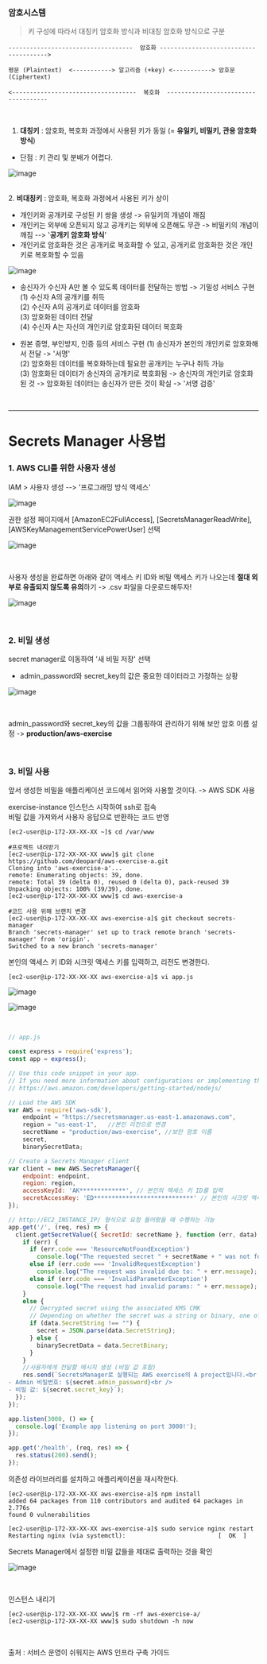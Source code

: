 ### **암호시스템**

> 키 구성에 따라서 대칭키 암호화 방식과 비대칭 암호화 방식으로 구분

```
-----------------------------------  암호화 -------------------------------------->

평문 (Plaintext)  <-----------> 알고리즘 (+key) <-----------> 암호문 (Ciphertext)

<-----------------------------------  복호화  ------------------------------------
```

<br>

1. **대칭키** : 암호화, 복호화 과정에서 사용된 키가 동일 (= **유일키, 비밀키, 관용 암호화 방식**)<br>

- 단점 : 키 관리 및 분배가 어렵다.

![image](https://user-images.githubusercontent.com/77096463/110578928-16fbf800-81a9-11eb-8f6f-cd85926e1c85.png)

<br>2. **비대칭키** : 암호화, 복호화 과정에서 사용된 키가 상이<br>
- 개인키와 공개키로 구성된 키 쌍을 생성 -> 유일키의 개념이 깨짐<br>
- 개인키는 외부에 오픈되지 않고 공개키는 외부에 오픈해도 무관 -> 비밀키의 개념이 깨짐 --> '**공개키 암호화 방식**'<br>
- 개인키로 암호화한 것은 공개키로 복호화할 수 있고, 공개키로 암호화한 것은 개인키로 복호화할 수 있음

![image](https://user-images.githubusercontent.com/77096463/110579594-76a6d300-81aa-11eb-80ad-1edb8621d32e.png)

- 송신자가 수신자 A만 볼 수 있도록 데이터를 전달하는 방법 -> 기밀성 서비스 구현<br>
  (1) 수신자 A의 공개키를 취득<br>
  (2) 수신자 A의 공개키로 데이터를 암호화<br>
  (3) 암호화된 데이터 전달<br>
  (4) 수신자 A는 자신의 개인키로 암호화된 데이터 복호화

- 원본 증명, 부인방지, 인증 등의 서비스 구현
  (1) 송신자가 본인의 개인키로 암호화해서 전달 -> '서명'<br>
  (2) 암호화된 데이터를 복호화하는데 필요한 공개키는 누구나 취득 가능<br>
  (3)  암호화된 데이터가 송신자의 공개키로 복호화됨 -> 송신자의 개인키로 암호화된 것 -> 암호화된 데이터는 송신자가 만든 것이 확실 -> '서명 검증'<br>

<br>

-----------

# Secrets Manager 사용법

### 1. AWS CLI를 위한 사용자 생성

IAM > 사용자 생성 --> '프로그래밍 방식 액세스'

![image](https://user-images.githubusercontent.com/77096463/110582352-7230e900-81af-11eb-90a2-b378cab78401.png)

권한 설정 페이지에서 [AmazonEC2FullAccess], [SecretsManagerReadWrite], [AWSKeyManagementServicePowerUser] 선택

![image](https://user-images.githubusercontent.com/77096463/110582704-ee2b3100-81af-11eb-86bb-22c99f4ccc26.png)

<br>

사용자 생성을 완료하면 아래와 같이 액세스 키 ID와 비밀 액세스 키가 나오는데 **절대 외부로 유출되지 않도록 유의**하기 -> .csv 파일을 다운로드해두자!

![image](https://user-images.githubusercontent.com/77096463/110582822-1b77df00-81b0-11eb-9e4d-6546fd8b19f7.png)

<br>

### 2. 비밀 생성

secret manager로 이동하여 '새 비밀 저장' 선택

- admin_password와 secret_key의 값은 중요한 데이터라고 가정하는 상황

![image](https://user-images.githubusercontent.com/77096463/110583094-81646680-81b0-11eb-99b5-8341b92c6694.png)

<br>

admin_password와 secret_key의 값을 그룹핑하여 관리하기 위해 보안 암호 이름 설정 -> **production/aws-exercise**

<br>

### 3. 비밀 사용

앞서 생성한 비밀을 애플리케이션 코드에서 읽어와 사용할 것이다. -> AWS SDK 사용

exercise-instance 인스턴스 시작하여 ssh로 접속<br>
비밀 값을 가져와서 사용자 응답으로 반환하는 코드 반영

```
[ec2-user@ip-172-XX-XX-XX ~]$ cd /var/www

#프로젝트 내려받기
[ec2-user@ip-172-XX-XX-XX www]$ git clone https://github.com/deopard/aws-exercise-a.git
Cloning into 'aws-exercise-a'...
remote: Enumerating objects: 39, done.
remote: Total 39 (delta 0), reused 0 (delta 0), pack-reused 39
Unpacking objects: 100% (39/39), done.
[ec2-user@ip-172-XX-XX-XX www]$ cd aws-exercise-a

#코드 사용 위해 브랜치 변경
[ec2-user@ip-172-XX-XX-XX aws-exercise-a]$ git checkout secrets-manager
Branch 'secrets-manager' set up to track remote branch 'secrets-manager' from 'origin'.
Switched to a new branch 'secrets-manager'
```

본인의 액세스 키 ID와 시크릿 액세스 키를 입력하고, 리전도 변경한다.
```
[ec2-user@ip-172-XX-XX-XX aws-exercise-a]$ vi app.js
```

![image](https://user-images.githubusercontent.com/77096463/110585107-ad351b80-81b3-11eb-8b1e-2600ec552636.png)

![image](https://user-images.githubusercontent.com/77096463/110584429-8e825500-81b2-11eb-887b-5e930a632133.png)

<br>

```js
// app.js

const express = require('express');
const app = express();

// Use this code snippet in your app.
// If you need more information about configurations or implementing the sample code, visit the AWS docs:
// https://aws.amazon.com/developers/getting-started/nodejs/

// Load the AWS SDK
var AWS = require('aws-sdk'),
    endpoint = "https://secretsmanager.us-east-1.amazonaws.com",
    region = "us-east-1",	//본인 리전으로 변경
    secretName = "production/aws-exercise",	//보안 암호 이름
    secret,
    binarySecretData;

// Create a Secrets Manager client
var client = new AWS.SecretsManager({
    endpoint: endpoint,
    region: region,
    accessKeyId: 'AK*************', // 본인의 액세스 키 ID를 입력
    secretAccessKey: 'ED****************************' // 본인의 시크릿 액세스 키를 입력
});

// http://EC2_INSTANCE_IP/ 형식으로 요청 들어왔을 때 수행하는 기능 
app.get('/', (req, res) => {
  client.getSecretValue({ SecretId: secretName }, function (err, data) {
    if (err) {
      if (err.code === 'ResourceNotFoundException')
        console.log("The requested secret " + secretName + " was not found");
      else if (err.code === 'InvalidRequestException')
        console.log("The request was invalid due to: " + err.message);
      else if (err.code === 'InvalidParameterException')
        console.log("The request had invalid params: " + err.message);
    }
    else {
      // Decrypted secret using the associated KMS CMK
      // Depending on whether the secret was a string or binary, one of these fields will be populated
      if (data.SecretString !== "") {
        secret = JSON.parse(data.SecretString);
      } else {
        binarySecretData = data.SecretBinary;
      }
    }
	//사용자에게 전달할 메시지 생성 (비밀 값 포함)
    res.send(`SecretsManager로 실행되는 AWS exercise의 A project입니다.<br />
- Admin 비밀번호: ${secret.admin_password}<br />
- 비밀 값: ${secret.secret_key}`);
  });
});

app.listen(3000, () => {
  console.log('Example app listening on port 3000!');
});

app.get('/health', (req, res) => {
  res.status(200).send();
});
```

의존성 라이브러리를 설치하고 애플리케이션을 재시작한다.

```
[ec2-user@ip-172-XX-XX-XX aws-exercise-a]$ npm install
added 64 packages from 110 contributors and audited 64 packages in 2.776s
found 0 vulnerabilities

[ec2-user@ip-172-XX-XX-XX aws-exercise-a]$ sudo service nginx restart
Restarting nginx (via systemctl):                          [  OK  ]
```
Secrets Manager에서 설정한 비밀 값들을 제대로 출력하는 것을 확인

![image](https://user-images.githubusercontent.com/77096463/110585897-ae1a7d00-81b4-11eb-8fef-6dd21972206f.png)



<br>

인스턴스 내리기

```
[ec2-user@ip-172-XX-XX-XX www]$ rm -rf aws-exercise-a/
[ec2-user@ip-172-XX-XX-XX www]$ sudo shutdown -h now
```

<br>






출처 : 서비스 운영이 쉬워지는 AWS 인프라 구축 가이드

